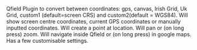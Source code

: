 Qfield Plugin to convert between coordinates: gps, canvas, Irish Grid, Uk Grid, custom1 (default=screen CRS) and custom2(default = WGS84).
Will show screen centre coordinates, current GPS coordinates or manually inputted coordinates.
Will create a point at location.
Will pan or (on long press) zoom.
Will navigate inside Qfield or (on long press) in google maps.
Has a few customisable settings.
